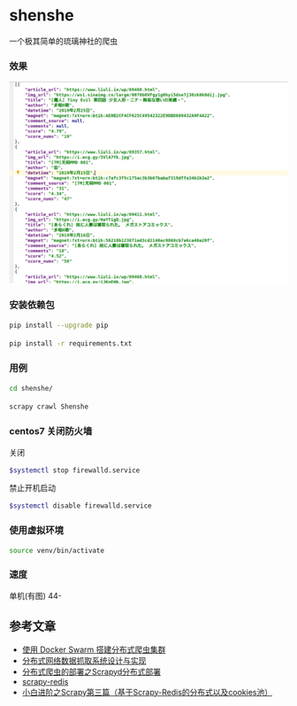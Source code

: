 # shenshe
一个极其简单的琉璃神社的爬虫


### 效果

![](images/header.png)

### 安装依赖包

```sh
pip install --upgrade pip

pip install -r requirements.txt
```

### 用例

```sh
cd shenshe/

scrapy crawl Shenshe
```

### centos7 关闭防火墙

关闭
```bash
$systemctl stop firewalld.service
```

禁止开机启动
```bash
$systemctl disable firewalld.service
```

### 使用虚拟环境

```bash
source venv/bin/activate
```

### 速度

单机(有图)
44-

## 参考文章

- [使用 Docker Swarm 搭建分布式爬虫集群](https://www.kingname.info/2018/10/13/use-docker-swarm/)
- [分布式网络数据抓取系统设计与实现](https://www.jianshu.com/p/fb028ad74798)
- [分布式爬虫的部署之Scrapyd分布式部署](https://juejin.im/post/5b0e1a8ff265da092100709f)
- [scrapy-redis](https://github.com/rmax/scrapy-redis)
- [小白进阶之Scrapy第三篇（基于Scrapy-Redis的分布式以及cookies池）](https://cuiqingcai.com/4048.html)